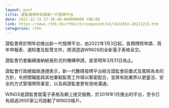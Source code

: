 ```yaml
---
layout: post
title: 證監會明年初推新一代發牌平台
date: 2021-12-15 17:36:40.000000000 +08:00
link: https://news.rthk.hk/rthk/ch/component/k2/1624363-20211215.htm
categories: rthk
---
```


證監會將於明年初推出新一代發牌平台，由2022年1月3日起，各類牌照申請、周年申報表、通知書及監管文件，將須透過WINGS的全新電子表格呈交。

證監會仍會繼續接納紙張形式的機構申請，直至明年3月31日為止。

證監會行政總裁歐達禮表示，新一代數碼發牌平台結合證監會前置式及風險為本的方針，令把關職能與其他重點監管工作得以緊密配合，並將有助業界以更靈活、安全的方式管理牌照事宜，以及與證監會更有效地溝通。

WINGS是證監會就電子表格及網上提交服務，於2019年1月推出的平台，至令已有超過2600家公司啟動了WINGS帳戶。
